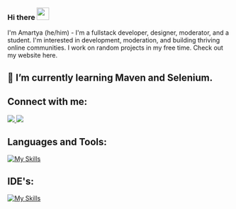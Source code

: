 ### Hi there <img src="https://media.giphy.com/media/hvRJCLFzcasrR4ia7z/giphy.gif" width="28">
I'm Amartya (he/him) - I'm a fullstack developer, designer, moderator, and a student. I'm interested in development, moderation,
and building thriving online communities. I work on random projects in my free time. Check out my website here.
## 🌱 I’m currently learning Maven and Selenium.

## Connect with me:
  <a href="https://www.linkedin.com/in/amartyakarmakar/" target="blank">
    <img src="https://skillicons.dev/icons?i=linkedin" />
  </a>
  
  <a href="https://www.instagram.com/amartyaa.__/" target="blank">
    <img src="https://skillicons.dev/icons?i=instagram" />
  </a>

  

## Languages and Tools:
[![My Skills](https://skillicons.dev/icons?i=aws,azure,react,angular,bootstrap,c,css,django,dynamodb,express,figma,git,github,go,html,java,js,jquery,linux,maven,mongodb,mysql,nodejs,octave,php,postman,py,r,spring,sqlite,selenium,wordpress,&perline=15)](https://skillicons.dev)


## IDE's:
[![My Skills](https://skillicons.dev/icons?i=androidstudio,eclipse,idea,replit,visualstudio,vscode&theme=light)](https://skillicons.dev)




